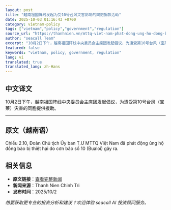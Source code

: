 ```yaml
---
layout: post
title: "越南祖国阵线发起为受10号台风灾害影响的同胞捐款活动"
date: 2025-10-03 01:16:43 +0700
category: vietnam-policy
tags: ["vietnam","policy","government","regulation"]
source_url: "https://thanhnien.vn/mttq-viet-nam-phat-dong-ung-ho-dong-bao-bi-thiet-hai-do-bao-so-10-185251002191248326.htm"
author: "seacall Team"
excerpt: "10月2日下午，越南祖国阵线中央委员会主席团发起倡议，为遭受第10号台风（宝莱）灾害的同胞提供援助。..."
featured: false
keywords: "vietnam, policy, government, regulation"
lang: vi
translated: true
translated_lang: zh-Hans
---
```


## 中文译文

10月2日下午，越南祖国阵线中央委员会主席团发起倡议，为遭受第10号台风（宝莱）灾害的同胞提供援助。

---

## 原文（越南语）

Chiều 2.10, Đo&agrave;n Chủ tịch Ủy ban T.Ư MTTQ Việt Nam đ&atilde; ph&aacute;t động ủng hộ đồng b&agrave;o bị thiệt hại do cơn b&atilde;o số 10 (Bualoi) g&acirc;y ra.

## 相关信息

- **原文链接**：[查看完整新闻](https://thanhnien.vn/mttq-viet-nam-phat-dong-ung-ho-dong-bao-bi-thiet-hai-do-bao-so-10-185251002191248326.htm)
- **新闻来源**：Thanh Nien Chinh Tri
- **发布时间**：2025/10/2

*想要获取更专业的投资分析和建议？欢迎体验 seacall AI 投资顾问服务。*